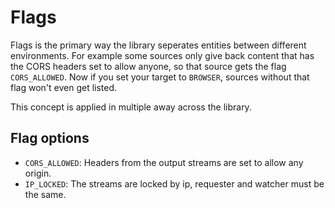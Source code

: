 # Flags

Flags is the primary way the library seperates entities between different environments.
For example some sources only give back content that has the CORS headers set to allow anyone, so that source gets the flag `CORS_ALLOWED`. Now if you set your target to `BROWSER`, sources without that flag won't even get listed.

This concept is applied in multiple away across the library.

## Flag options
 - `CORS_ALLOWED`: Headers from the output streams are set to allow any origin.
 - `IP_LOCKED`: The streams are locked by ip, requester and watcher must be the same.
